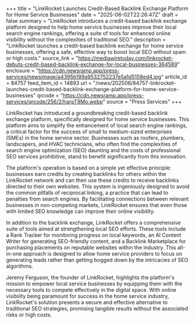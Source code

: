 +++
title = "LinkRocket Launches Credit-Based Backlink Exchange Platform for Home Service Businesses"
date = "2025-06-02T22:26:47Z"
draft = false
summary = "LinkRocket introduces a credit-based backlink exchange platform designed to help home service businesses improve their local search engine rankings, offering a suite of tools for enhanced online visibility without the complexities of traditional SEO."
description = "LinkRocket launches a credit-based backlink exchange for home service businesses, offering a safe, effective way to boost local SEO without spam or high costs."
source_link = "https://mediawiretoday.com/linkrocket-debuts-credit-based-backlink-exchange-for-local-businesses-364589"
enclosure = "https://cdn.newsramp.app/press-services/newsimage/a4395b199a9532752237e5a1d5158ed4.jpg"
article_id = 84757
feed_item_id = 14893
url = "/news/202506/84757-linkrocket-launches-credit-based-backlink-exchange-platform-for-home-service-businesses"
qrcode = "https://cdn.newsramp.app/press-services/qrcode/256/2/harpT8Mo.webp"
source = "Press Services"
+++

<p>LinkRocket has introduced a groundbreaking credit-based backlink exchange platform, specifically designed for home service businesses. This platform aims to simplify the enhancement of local search engine rankings, a critical factor for the success of small to medium-sized enterprises (SMEs) in the home service sector. Businesses such as roofers, plumbers, landscapers, and HVAC technicians, who often find the complexities of search engine optimization (SEO) daunting and the costs of professional SEO services prohibitive, stand to benefit significantly from this innovation.</p><p>The platform's operation is based on a simple yet effective principle: businesses earn credits by creating backlinks for others within the LinkRocket network and can then use these credits to receive backlinks directed to their own websites. This system is ingeniously designed to avoid the common pitfalls of reciprocal linking, a practice that can lead to penalties from search engines. By facilitating connections between relevant businesses in non-competing markets, LinkRocket ensures that even those with limited SEO knowledge can improve their online visibility.</p><p>In addition to the backlink exchange, LinkRocket offers a comprehensive suite of tools aimed at strengthening local SEO efforts. These tools include a Rank Tracker for monitoring progress on local keywords, an AI Content Writer for generating SEO-friendly content, and a Backlink Marketplace for purchasing placements on reputable websites within the industry. This all-in-one approach is designed to allow home service providers to focus on generating leads rather than getting bogged down by the intricacies of SEO algorithms.</p><p>Jeremy Ferguson, the founder of LinkRocket, highlights the platform's mission to empower local service businesses by equipping them with the necessary tools to compete effectively in the digital space. With online visibility being paramount for success in the home service industry, LinkRocket's solution presents a secure and effective alternative to traditional SEO strategies, promising tangible results without the associated risks or high costs.</p>